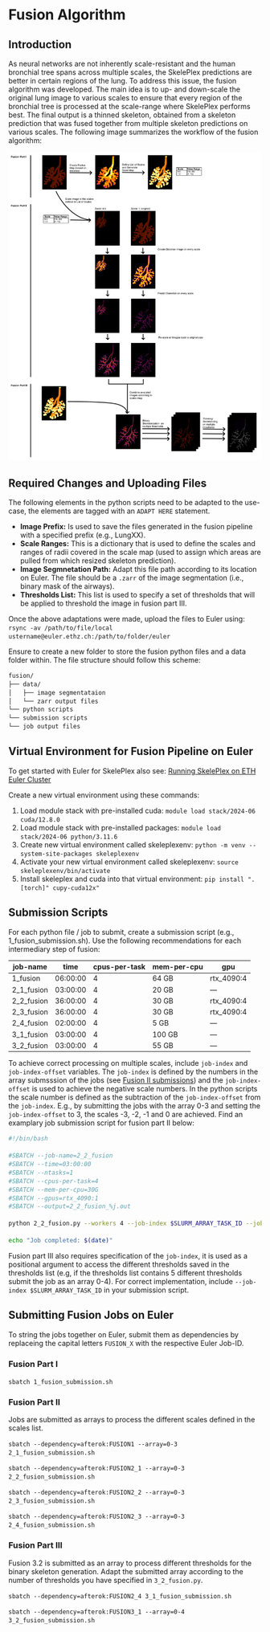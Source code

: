 # Fusion Algorithm

## Introduction

As neural networks are not inherently scale-resistant and the human bronchial tree spans across multiple scales, the SkelePlex predictions are better in certain regions of the lung. To address this issue, the fusion algorithm was developed. The main idea is to up- and down-scale the original lung image to various scales to ensure that every region of the bronchial tree is processed at the scale-range where SkelePlex performs best. The final output is a thinned skeleton, obtained from a skeleton prediction that was fused together from multiple skeleton predictions on various scales. The following image summarizes the workflow of the fusion algorithm:

![SkelePlex Fusion Pipeline](Fusion_workflow.png)

## Required Changes and Uploading Files

The following elements in the python scripts need to be adapted to the use-case, the elements are tagged with an `ADAPT HERE` statement.

* **Image Prefix:** Is used to save the files generated in the fusion pipeline with a specified prefix (e.g., LungXX).
* **Scale Ranges:** This is a dictionary that is used to define the scales and ranges of radii covered in the scale map (used to assign which areas are pulled from which resized skeleton prediction).
* **Image Segmnetation Path:** Adapt this file path according to its location on Euler. The file should be a `.zarr` of the image segmentation (i.e., binary mask of the airways).
* **Thresholds List:** This list is used to specify a set of thresholds that will be applied to threshold the image in fusion part III. 


Once the above adaptations were made, upload the files to Euler using: `rsync -av /path/to/file/local ustername@euler.ethz.ch:/path/to/folder/euler`

Ensure to create a new folder to store the fusion python files and a data folder within. The file structure should follow this scheme:

```bash
fusion/
├── data/
│   ├── image segmentataion
│   └── zarr output files
└── python scripts
└── submission scripts
└── job output files
```

## Virtual Environment for Fusion Pipeline on Euler
To get started with Euler for SkelePlex also see: [Running SkelePlex on ETH Euler Cluster](https://github.com/kevinyamauchi/skeleplex-v2/blob/a13eb36f8a688f01c053e4e3ab636ae9e5aaef64/docs/euler.md)

Create a new virtual environment using these commands:
1. Load module stack with pre-installed cuda: `module load stack/2024-06 cuda/12.8.0`
2. Load module stack with pre-installed packages: `module load stack/2024-06 python/3.11.6`
3. Create new virtual environment called skeleplexenv: `python -m venv --system-site-packages skeleplexenv`
4. Activate your new virtual environment called skeleplexenv: `source skeleplexenv/bin/activate`
5. Install skeleplex and cuda into that virtual environment: `pip install ".[torch]" cupy-cuda12x"`


## Submission Scripts

For each python file / job to submit, create a submission script (e.g., 1_fusion_submission.sh). Use the following recommendations for each intermediary step of fusion:

| job-name   | time      | cpus-per-task | mem-per-cpu    | gpu          |
|------------|-----------|----------------|----------------|---------------|
| 1_fusion   | 06:00:00  | 4              | 64 GB      | rtx_4090:4    |
| 2_1_fusion | 03:00:00  | 4              | 20 GB      | —             |
| 2_2_fusion | 36:00:00  | 4              | 30 GB      | rtx_4090:4    |
| 2_3_fusion | 36:00:00  | 4              | 30 GB      | rtx_4090:4    |
| 2_4_fusion | 02:00:00  | 4              | 5 GB       | —             |
| 3_1_fusion | 03:00:00  | 4              | 100 GB     | —             |
| 3_2_fusion | 03:00:00  | 4              | 55 GB      | —             |

To achieve correct processing on multiple scales, include `job-index` and `job-index-offset` variables. The `job-index` is defined by the numbers in the array submsssion of the jobs (see [Fusion II submissions](#fusion-ii)) and the `job-index-offset` is used to achieve the negative scale numbers. In the python scripts the scale number is defined as the subtraction of the `job-index-offset` from the `job-index`.  E.g., by submitting the jobs with the array 0-3 and setting the `job-index-offset` to 3, the scales -3, -2, -1 and 0 are achieved. Find an examplary job submission script for fusion part II below:

```bash
#!/bin/bash

#SBATCH --job-name=2_2_fusion
#SBATCH --time=03:00:00
#SBATCH --ntasks=1
#SBATCH --cpus-per-task=4
#SBATCH --mem-per-cpu=30G 
#SBATCH --gpus=rtx_4090:1    
#SBATCH --output=2_2_fusion_%j.out

python 2_2_fusion.py --workers 4 --job-index $SLURM_ARRAY_TASK_ID --job-index-offset 3

echo "Job completed: $(date)"
```

Fusion part III also requires specification of the `job-index`, it is used as a positional argument to access the different thresholds saved in the thresholds list (e.g, if the thresholds list contains 5 different thresholds submit the job as an array 0-4). For correct implementation, include `--job-index $SLURM_ARRAY_TASK_ID` in your submission script.

## Submitting Fusion Jobs on Euler
To string the jobs together on Euler, submit them as dependencies by replaceing the capital letters `FUSION_X` with the respective Euler Job-ID.

### Fusion Part I

`sbatch 1_fusion_submission.sh`

### Fusion Part II
Jobs are submitted as arrays to process the different scales defined in the scales list.

`sbatch --dependency=afterok:FUSION1 --array=0-3 2_1_fusion_submission.sh`

`sbatch --dependency=afterok:FUSION2_1 --array=0-3 2_2_fusion_submission.sh`

`sbatch --dependency=afterok:FUSION2_2 --array=0-3 2_3_fusion_submission.sh`

`sbatch --dependency=afterok:FUSION2_3 --array=0-3 2_4_fusion_submission.sh`


### Fusion Part III
Fusion 3.2 is submitted as an array to process different thresholds for the binary skeleton generation. Adapt the submitted array according to the number of thresholds you have specified in `3_2_fusion.py`.

`sbatch --dependency=afterok:FUSION2_4 3_1_fusion_submission.sh`

`sbatch --dependency=afterok:FUSION3_1 --array=0-4 3_2_fusion_submission.sh`

